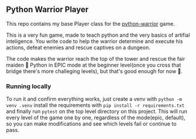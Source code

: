 ## Python Warrior Player

This repo contains my base Player class for the [python-warrior](https://github.com/arbylee/python-warrior) game.

This is a very fun game, made to teach python and the very basics of artifial inteligence. You write code to help the warrior determine and execute his actions, defeat enemies and rescue captives on a dungeon.

The code makes the warrior reach the top of the tower and rescue the fair maiden :snake: Python in EPIC mode at the beginner level(once you cross that bridge there's more challeging levels), but that's good enough for now 🙂.

### Running locally

To run it and confirm everything works, just create a venv with `python -m venv .venv` install the requirements with `pip install -r requirements.txt` and finally run `pytest` on the top level directory on this project. This will run every level of the game one by one, regardless of the mode(epic, default), so you can make modifications and see which levels fail or continue to pass.